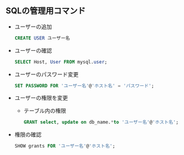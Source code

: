 ## SQLの管理用コマンド

- ユーザーの追加
    ```sql
    CREATE USER ユーザー名
    ```

- ユーザーの確認
    ```sql
    SELECT Host, User FROM mysql.user;
    ```

- ユーザーのパスワード変更
    ```sql
    SET PASSWORD FOR 'ユーザー名'@'ホスト名' = 'パスワード';
    ```

- ユーザーの権限を変更
    - テーブル内の権限
        ```sql
        GRANT select, update on db_name.*to 'ユーザー名'@'ホスト名';
        ```

- 権限の確認
    ```sql
    SHOW grants FOR 'ユーザー名'@'ホスト名';
    ```